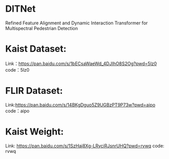 # DITNet
Refined Feature Alignment and Dynamic Interaction Transformer for Multispectral Pedestrian Detection


# Kaist Dataset:
Link：https://pan.baidu.com/s/1bECsaWaeWd_4DJIhO8S2Og?pwd=5lz0 code：5lz0
# FLIR Dataset:
Link:https://pan.baidu.com/s/14BKgDguo5Z9UGBzPT9P73w?pwd=aipo code：aipo

# Kaist Weight:
Link: https://pan.baidu.com/s/1SzHaj8Xg-LRyciRJsnrUHQ?pwd=rvwq code: rvwq



